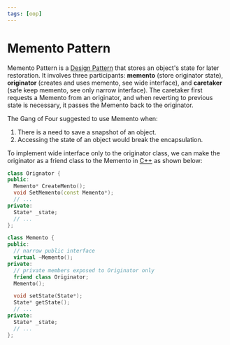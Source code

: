 ```yaml
---
tags: [oop]
---
```


# Memento Pattern

Memento Pattern is a [Design Pattern](202211221249.md) that stores an object's
state for later restoration. It involves three participants: **memento** (store
originator state), **originator** (creates and uses memento, see wide
interface), and **caretaker** (safe keep memento, see only narrow interface).
The caretaker first requests a Memento from an originator, and when reverting to
previous state is necessary, it passes the Memento back to the originator.

The Gang of Four suggested to use Memento when:
1. There is a need to save a snapshot of an object.
2. Accessing the state of an object would break the encapsulation.

To implement wide interface only to the originator class, we can make the
originator as a friend class to the Memento in [C++](202302190651.md) as shown
below:

```cpp
class Orignator {
public:
  Memento* CreateMento();
  void SetMemento(const Memento*);
  // ...
private:
  State* _state;
  // ...
};

class Memento {
public:
  // narrow public interface
  virtual ~Memento();
private:
  // private members exposed to Originator only
  friend class Originator;
  Memento();

  void setState(State*);
  State* getState();
  // ...
private:
  State* _state;
  // ...
};
```
